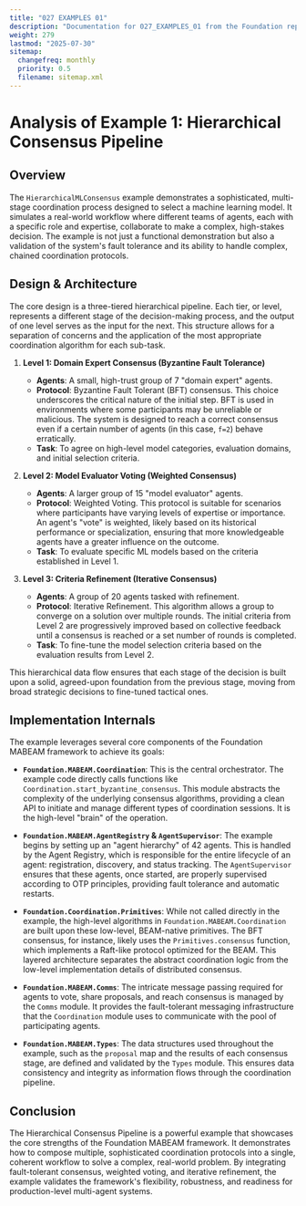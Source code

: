 ```yaml
---
title: "027 EXAMPLES 01"
description: "Documentation for 027_EXAMPLES_01 from the Foundation repository."
weight: 279
lastmod: "2025-07-30"
sitemap:
  changefreq: monthly
  priority: 0.5
  filename: sitemap.xml
---
```


# Analysis of Example 1: Hierarchical Consensus Pipeline

## Overview

The `HierarchicalMLConsensus` example demonstrates a sophisticated, multi-stage coordination process designed to select a machine learning model. It simulates a real-world workflow where different teams of agents, each with a specific role and expertise, collaborate to make a complex, high-stakes decision. The example is not just a functional demonstration but also a validation of the system's fault tolerance and its ability to handle complex, chained coordination protocols.

## Design & Architecture

The core design is a three-tiered hierarchical pipeline. Each tier, or level, represents a different stage of the decision-making process, and the output of one level serves as the input for the next. This structure allows for a separation of concerns and the application of the most appropriate coordination algorithm for each sub-task.

1.  **Level 1: Domain Expert Consensus (Byzantine Fault Tolerance)**
    *   **Agents**: A small, high-trust group of 7 "domain expert" agents.
    *   **Protocol**: Byzantine Fault Tolerant (BFT) consensus. This choice underscores the critical nature of the initial step. BFT is used in environments where some participants may be unreliable or malicious. The system is designed to reach a correct consensus even if a certain number of agents (in this case, `f=2`) behave erratically.
    *   **Task**: To agree on high-level model categories, evaluation domains, and initial selection criteria.

2.  **Level 2: Model Evaluator Voting (Weighted Consensus)**
    *   **Agents**: A larger group of 15 "model evaluator" agents.
    *   **Protocol**: Weighted Voting. This protocol is suitable for scenarios where participants have varying levels of expertise or importance. An agent's "vote" is weighted, likely based on its historical performance or specialization, ensuring that more knowledgeable agents have a greater influence on the outcome.
    *   **Task**: To evaluate specific ML models based on the criteria established in Level 1.

3.  **Level 3: Criteria Refinement (Iterative Consensus)**
    *   **Agents**: A group of 20 agents tasked with refinement.
    *   **Protocol**: Iterative Refinement. This algorithm allows a group to converge on a solution over multiple rounds. The initial criteria from Level 2 are progressively improved based on collective feedback until a consensus is reached or a set number of rounds is completed.
    *   **Task**: To fine-tune the model selection criteria based on the evaluation results from Level 2.

This hierarchical data flow ensures that each stage of the decision is built upon a solid, agreed-upon foundation from the previous stage, moving from broad strategic decisions to fine-tuned tactical ones.

## Implementation Internals

The example leverages several core components of the Foundation MABEAM framework to achieve its goals:

*   **`Foundation.MABEAM.Coordination`**: This is the central orchestrator. The example code directly calls functions like `Coordination.start_byzantine_consensus`. This module abstracts the complexity of the underlying consensus algorithms, providing a clean API to initiate and manage different types of coordination sessions. It is the high-level "brain" of the operation.

*   **`Foundation.MABEAM.AgentRegistry` & `AgentSupervisor`**: The example begins by setting up an "agent hierarchy" of 42 agents. This is handled by the Agent Registry, which is responsible for the entire lifecycle of an agent: registration, discovery, and status tracking. The `AgentSupervisor` ensures that these agents, once started, are properly supervised according to OTP principles, providing fault tolerance and automatic restarts.

*   **`Foundation.Coordination.Primitives`**: While not called directly in the example, the high-level algorithms in `Foundation.MABEAM.Coordination` are built upon these low-level, BEAM-native primitives. The BFT consensus, for instance, likely uses the `Primitives.consensus` function, which implements a Raft-like protocol optimized for the BEAM. This layered architecture separates the abstract coordination logic from the low-level implementation details of distributed consensus.

*   **`Foundation.MABEAM.Comms`**: The intricate message passing required for agents to vote, share proposals, and reach consensus is managed by the `Comms` module. It provides the fault-tolerant messaging infrastructure that the `Coordination` module uses to communicate with the pool of participating agents.

*   **`Foundation.MABEAM.Types`**: The data structures used throughout the example, such as the `proposal` map and the results of each consensus stage, are defined and validated by the `Types` module. This ensures data consistency and integrity as information flows through the coordination pipeline.

## Conclusion

The Hierarchical Consensus Pipeline is a powerful example that showcases the core strengths of the Foundation MABEAM framework. It demonstrates how to compose multiple, sophisticated coordination protocols into a single, coherent workflow to solve a complex, real-world problem. By integrating fault-tolerant consensus, weighted voting, and iterative refinement, the example validates the framework's flexibility, robustness, and readiness for production-level multi-agent systems.
